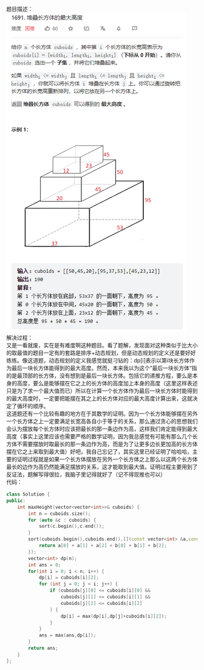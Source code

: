 题目描述：  
![image](/algorithmn/dynamic_programming/image/image36.png)  
解决过程：  
又是一看就废，实在是有难度啊这种题目。看了题解，发现面对这种类似于比大小的取最值的题目一定有的套路是排序+动态规划，但是动态规划的定义还是要好好练练。像这道题，动态规划的定义我感觉就挺刁钻的：dp[i]表示以第i块长方体作为最后一块长方体能得到的最大高度。然而，本来我以为这个”最后一块长方体“指的是最顶部的长方体，没有想到是最后一块长方体。包括它的递推方程，要么是本身的高度，要么是能够摆在它之上的长方体的高度加上本身的高度（这里这样表述只是为了求一个最大值而已）所以在计算一个长方体作为最后一块长方体时能得到的最大高度时，一定要把能摆在其之上的长方体对应的最大高度计算出来，这就决定了循环的顺序。  
这道题还有一个比较有趣的地方在于其数学的证明。因为一个长方体能够摆在另外一个长方体之上一定要满足长宽高各自小于等于的关系，那么通过贪心的思想我们会认为摆放每个长方体时应该把最长的那一条边作为高，这样我们肯定能得到最大高度（事实上这里应该也需要严格的数学证明，因为我总感觉有可能有那么几个长方体不需要摆放时取最长的那一条边作为高，而是为了让更多边长更加高的长方体摆在它之上来取到最大值）好吧，我自己忘记了，其实这里已经证明了哈哈哈，主要的证明过程就是如果一个长方体摆放在另外一个长方体之上那么以这两个长方体最长的边作为高仍然能满足摆放的关系，这才能取到最大值。证明过程主要用到了反证法，题解写得很拉，我脑子里记得就好了（记不得现推也可以）  
代码：  
```cpp
class Solution {
public:
    int maxHeight(vector<vector<int>>& cuboids) {
        int n = cuboids.size();
        for (auto &c : cuboids) {
            sort(c.begin(),c.end());
        }
        sort(cuboids.begin(),cuboids.end(),[](const vector<int> &a,const vector<int> &b) {
            return a[0] + a[1] + a[2] < b[0] + b[1] + b[2];
        });
        vector<int> dp(n);
        int ans = 0;
        for(int i = 0; i < n; i++) {
            dp[i] = cuboids[i][2];
            for (int j = 0; j < i; j++) {
                if (cuboids[j][0] <= cuboids[i][0] &&
                    cuboids[j][1] <= cuboids[i][1] &&
                    cuboids[j][2] <= cuboids[i][2]
                ) {
                    dp[i] = max(dp[i],dp[j]+cuboids[i][2]);
                }
            }
            ans = max(ans,dp[i]);
        }
        return ans;
    }
};
```